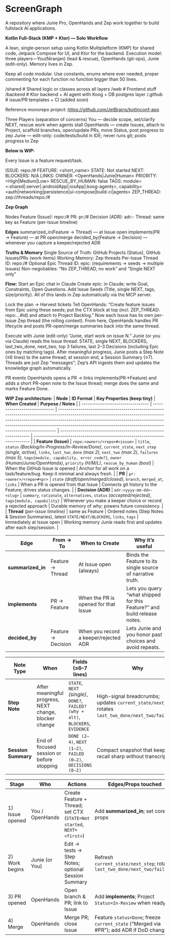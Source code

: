 # ScreenGraph
A repository where Junie Pro, OpenHands and Zep work together to build fullstack AI applications.


**Kotlin Full-Stack (KMP + Ktor) — Solo Workflow**

A lean, single-person setup using Kotlin Multiplatform (KMP) for shared code, Jetpack Compose for UI, and Ktor for the backend.
Execution model: three players—You(Niranjan) (lead & rescue), OpenHands (git-ops), Junie (edit-only).
Memory lives in Zep.

Keep all code modular. Use constants, enums where ever needed, proper commenting for each function no function bigger than 50 lines.

/shared             # Shared logic or classes across all layers
/web                # Frontend stuff
/backend            # Ktor backend + AI agent with Koog + DB postgres layer
/.github            # issue/PR templates + CI (added soon)

Reference monorepo project: https://github.com/JetBrains/kotlinconf-app

Three Players (separation of concerns)
You — decide scope, set/clarify NEXT, rescue work when agents stall
OpenHands — create Issues, attach to Project, scaffold branches, open/update PRs, move Status, post progress to zep
Junie — edit-only: code/tests/build in IDE; never runs git; posts progress to Zep

**Below is WIP:**

Every Issue is a feature request/task.

ISSUE: repo:<owner>/<repo>#<id>
FEATURE: <short_name>
STATE: Not started
NEXT: <first concrete step>
BLOCKERS: N/A
LINKS: <issue URL>
OWNER: <OpenHands|Junie|Human>
PRIORITY: <High|Medium|Low>
RESCUE_BY_HUMAN: false
TAGS: module=<:shared|:server|:androidApp|:iosApp|:koog-agents>, capability=<auth|networking|persistence|ui-compose|build-ci|agents>
ZEP_THREAD: zep://threads/repo:<owner>/<repo>#<id>


**Zep Graph**

Nodes
Feature (Issue): repo:<owner>/<repo>#<issue>
PR: pr:<owner>/<repo>#<pr>
Decision (ADR): adr:<yyyy-mm-dd>-<slug>
Thread: same key as Feature (per-Issue timeline)

**Edges**
summarized_in(Feature → Thread) — at Issue open
implements(PR → Feature) — at PR open/merge
decided_by(Feature → Decision) — whenever you capture a keeper/rejected ADR

**Truths & Memory**
Single Source of Truth: GitHub Projects (Status), GitHub Issues/PRs (work items)
Working Memory: Zep threads
Per-Issue Thread ID: repo:<owner>/<repo>#<issue>
Optional Epic Thread ID: epic:<slug> (requirements → seeds → multiple Issues)
Non-negotiables: “No ZEP_THREAD, no work” and “Single NEXT only”


**Flow:**
Start an Epic chat in Claude
Create epic:<slug> in Claude; write Goal, Constraints, Open Questions.
Add Issue Seeds (Title, single NEXT, tags, size/priority).
All of this lands in Zep automatically via the MCP server. 

Lock the plan → Harvest tickets
Tell OpenHands: “Create feature issues from Epic <slug> using these seeds; put the CTX block at top (incl. ZEP_THREAD: repo:…#id) and attach to Project Backlog.”
Now each Issue has its own per-Issue Zep thread (the rolling context).
From here, OpenHands handles PR lifecycle and posts PR-open/merge summaries back into the same thread.

Execute with Junie (edit-only)
“Junie, start work on issue N.” Junie (or you via Claude) reads the Issue thread: STATE, single NEXT, BLOCKERS, last_two_done, next_two, top 3 failures, last 2–3 Decisions (including Epic ones by matching tags).
After meaningful progress, Junie posts a Step Note (≤6 lines) to the same thread; at session end, a Session Summary (≤7).
Threads are just Zep “messages”; Zep’s API ingests them and updates the knowledge graph automatically. 

PR events
OpenHands opens a PR → links implements(PR→Feature) and adds a short PR-open note to the Issue thread; merge does the same and marks Feature Done.

**WIP Zep architecture:**
| **Node**                          | **ID Format**                 | **Key Properties (keep tiny)**                                                                                                                                                                                                                                                                                          | **When Created**                                                | **Purpose / Notes**                                                          |
| --------------------------------- | ----------------------------- | ----------------------------------------------------------------------------------------------------------------------------------------------------------------------------------------------------------------------------------------------------------------------------------------------------------------------- | --------------------------------------------------------------- | ---------------------------------------------------------------------------- |
| **Feature (Issue)**               | `repo:<owner>/<repo>#<issue>` | `title`, `status` *(Backlog/In-Progress/In-Review/Done)*, `current_state`, `next_step` *(single, active)*, `links`, `last_two_done` *(max 2)*, `next_two` *(max 2)*, `failures` *(max 5)*, `tags{module, capability, error_code?}`, `owner` *(Human/Junie/OpenHands)*, `priority` *(H/M/L)*, `rescue_by_human` *(bool)* | When the GitHub Issue is opened                                 | Anchor for all work on a task/feature/bug. Keep it minimal and always fresh. |
| **PR**                            | `pr:<owner>/<repo>#<pr>`      | `state` *(draft/open/merged/closed)*, `branch`, `merged_at`, `links`                                                                                                                                                                                                                                                    | When a PR is opened from that Issue                             | Connects git history to the Feature; drives status changes.                  |
| **Decision (ADR)**                | `adr:<yyyy-mm-dd>-<slug>`     | `summary`, `rationale`, `alternatives`, `status` *(accepted/rejected)*, `tags{module, capability}`                                                                                                                                                                                                                      | Whenever you make a keeper choice or record a rejected approach | Durable memory of *why*; powers future consistency.                          |
| **Thread** *(per-issue timeline)* | same as Feature               | Ordered notes (Step Notes & Session Summaries), latest `STATE/NEXT/BLOCKERS`, `links`, `tags`                                                                                                                                                                                                                           | Immediately at Issue open                                       | Working memory Junie reads first and updates after each step/session.        |

| **Edge**          | **From → To**      | **When to Create**                    | **Why it’s useful**                                                      |
| ----------------- | ------------------ | ------------------------------------- | ------------------------------------------------------------------------ |
| **summarized_in** | Feature → Thread   | At Issue open (always)                | Binds the Feature to its single source of narrative truth.               |
| **implements**    | PR → Feature       | When the PR is opened for that Issue  | Lets you query “what shipped for this Feature?” and build release notes. |
| **decided_by**    | Feature → Decision | When you record a keeper/rejected ADR | Lets Junie and you honor past choices and avoid repeats.                 |

| **Note Type**       | **When**                                               | **Fields (≤6–7 lines)**                                                            | **Why**                                                                                                |
| ------------------- | ------------------------------------------------------ | ---------------------------------------------------------------------------------- | ------------------------------------------------------------------------------------------------------ |
| **Step Note**       | After meaningful progress, NEXT change, blocker change | `STATE`, `NEXT` *(single)*, `DONE?`, `FAILED? (why + alt)`, `BLOCKERS`, `EVIDENCE` | High-signal breadcrumbs; updates `current_state/next_step`, rotates `last_two_done/next_two/failures`. |
| **Session Summary** | End of focused session or before stopping              | `DONE (2–4)`, `NEXT (1–2)`, `FAILED (0–2)`, `DECISIONS (0–2)`                      | Compact snapshot that keeps recall sharp without transcripts.                                          |


| **Stage**       | **Who**         | **Actions**                                                            | **Edges/Props touched**                                                                  |
| --------------- | --------------- | ---------------------------------------------------------------------- | ---------------------------------------------------------------------------------------- |
| 1) Issue opened | You / OpenHands | Create Feature + Thread; set CTX (`STATE=Not started`, `NEXT=<first>`) | Add **summarized_in**; set core props                                                    |
| 2) Work begins  | Junie (or You)  | Edit → tests → Step Notes; optional Session Summary                    | Refresh `current_state/next_step`; rotate `last_two_done/next_two/failures`              |
| 3) PR opened    | OpenHands       | Open branch & PR; link to Issue                                        | Add **implements**; Project `Status=In-Review` when ready                                |
| 4) Merge        | OpenHands       | Merge PR; close Issue                                                  | Feature `status=Done`; freeze `current_state` (“Merged via #PR”); add ADR if DoD changed |
